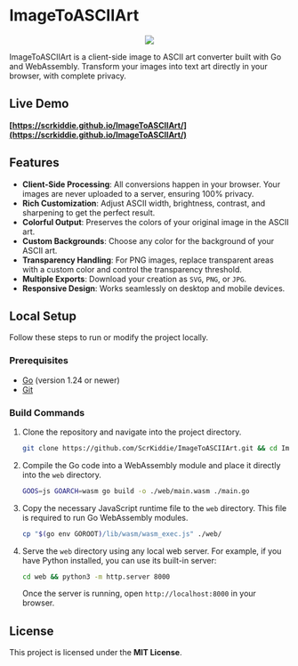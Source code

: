 
# ImageToASCIIArt

<div align="center">
<img
src="https://github.com/user-attachments/assets/a7900037-8298-4240-96f9-d2d8c4de4b22"
style="max-height: 500px; height: auto; width: auto;"
/>
</div>

ImageToASCIIArt is a client-side image to ASCII art converter built with Go and WebAssembly. Transform your images into text art directly in your browser, with complete privacy.

## Live Demo

**[https://scrkiddie.github.io/ImageToASCIIArt/](https://scrkiddie.github.io/ImageToASCIIArt/)**

## Features

* **Client-Side Processing**: All conversions happen in your browser. Your images are never uploaded to a server, ensuring 100% privacy.
* **Rich Customization**: Adjust ASCII width, brightness, contrast, and sharpening to get the perfect result.
* **Colorful Output**: Preserves the colors of your original image in the ASCII art.
* **Custom Backgrounds**: Choose any color for the background of your ASCII art.
* **Transparency Handling**: For PNG images, replace transparent areas with a custom color and control the transparency threshold.
* **Multiple Exports**: Download your creation as `SVG`, `PNG`, or `JPG`.
* **Responsive Design**: Works seamlessly on desktop and mobile devices.

## Local Setup

Follow these steps to run or modify the project locally.

### Prerequisites

- [Go](https://golang.org/doc/install) (version 1.24 or newer)
- [Git](https://git-scm.com/book/en/v2/Getting-Started-Installing-Git)

### Build Commands

1. Clone the repository and navigate into the project directory.

    ```bash
    git clone https://github.com/ScrKiddie/ImageToASCIIArt.git && cd ImageToASCIIArt
    ```

2. Compile the Go code into a WebAssembly module and place it directly into the `web` directory.

    ```bash
    GOOS=js GOARCH=wasm go build -o ./web/main.wasm ./main.go
    ```

3. Copy the necessary JavaScript runtime file to the `web` directory. This file is required to run Go WebAssembly modules.

    ```bash
    cp "$(go env GOROOT)/lib/wasm/wasm_exec.js" ./web/
    ```

4. Serve the `web` directory using any local web server. For example, if you have Python installed, you can use its built-in server:

    ```bash
    cd web && python3 -m http.server 8000
    ```

    Once the server is running, open `http://localhost:8000` in your browser.

## License

This project is licensed under the **MIT License**.